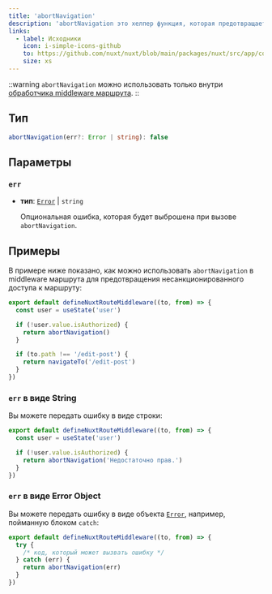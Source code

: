 ```yaml
---
title: 'abortNavigation'
description: 'abortNavigation это хелпер функция, которая предотвращает навигацию и выбрасывает ошибку, если она задана в качестве параметра.'
links:
  - label: Исходники
    icon: i-simple-icons-github
    to: https://github.com/nuxt/nuxt/blob/main/packages/nuxt/src/app/composables/router.ts
    size: xs
---
```


::warning
`abortNavigation` можно использовать только внутри [обработчика middleware маршрута](/docs/guide/directory-structure/middleware).
::

## Тип

```ts
abortNavigation(err?: Error | string): false
```

## Параметры

### `err`

- **тип**: [`Error`](https://developer.mozilla.org/pl/docs/Web/JavaScript/Reference/Global_Objects/Error) | `string`

  Опциональная ошибка, которая будет выброшена при вызове `abortNavigation`.

## Примеры

В примере ниже показано, как можно использовать `abortNavigation` в middleware маршрута для предотвращения несанкционированного доступа к маршруту:

```ts [middleware/auth.ts]
export default defineNuxtRouteMiddleware((to, from) => {
  const user = useState('user')

  if (!user.value.isAuthorized) {
    return abortNavigation()
  }

  if (to.path !== '/edit-post') {
    return navigateTo('/edit-post')
  }
})
```

### `err` в виде String

Вы можете передать ошибку в виде строки:

```ts [middleware/auth.ts]
export default defineNuxtRouteMiddleware((to, from) => {
  const user = useState('user')

  if (!user.value.isAuthorized) {
    return abortNavigation('Недостаточно прав.')
  }
})
```

### `err` в виде Error Object

Вы можете передать ошибку в виде объекта [`Error`](https://developer.mozilla.org/pl/docs/Web/JavaScript/Reference/Global_Objects/Error), например, пойманную блоком `catch`:

```ts [middleware/auth.ts]
export default defineNuxtRouteMiddleware((to, from) => {
  try {
    /* код, который может вызвать ошибку */
  } catch (err) {
    return abortNavigation(err)
  }
})
```
